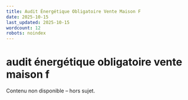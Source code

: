 ```yaml
---
title: Audit Énergétique Obligatoire Vente Maison F
date: 2025-10-15
last_updated: 2025-10-15
wordcount: 12
robots: noindex
---
```


# audit énergétique obligatoire vente maison f

Contenu non disponible – hors sujet.